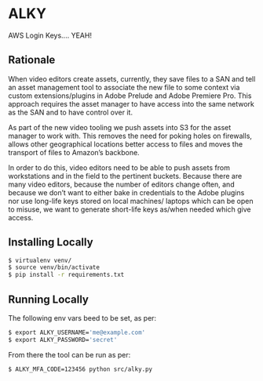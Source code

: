 ALKY
==

AWS Login Keys.... YEAH!

Rationale
--

When video editors create assets, currently, they save files to a SAN and tell an asset management tool to associate the new file to some context via custom extensions/plugins in Adobe Prelude and Adobe Premiere Pro. This approach requires the asset manager to have access into the same network as the SAN and to have control over it.

As part of the new video tooling we push assets into S3 for the asset manager to work with. This removes the need for poking holes on firewalls, allows other geographical locations better access to files and moves the transport of files to Amazon’s backbone.

In order to do this, video editors need to be able to push assets from workstations and in the field to the pertinent buckets. Because there are many video editors, because the number of editors change often, and because we don’t want to either bake in credentials to the Adobe plugins nor use long-life keys stored on local machines/ laptops which can be open to misuse, we want to generate short-life keys as/when needed which give access.

Installing Locally
--

```bash
$ virtualenv venv/
$ source venv/bin/activate
$ pip install -r requirements.txt
```

Running Locally
--

The following env vars beed to be set, as per:

```bash
$ export ALKY_USERNAME='me@example.com'
$ export ALKY_PASSWORD='secret'
```

From there the tool can be run as per:

```bash
$ ALKY_MFA_CODE=123456 python src/alky.py
```
